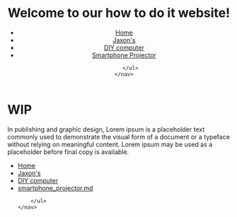 <!doctype html>

<html lang="en">
<head>
  <meta charset="utf-8">

  <title>The HTML5 Herald</title>
  <meta name="description" content="The HTML5 Herald">
  <meta name="author" content="SitePoint">

  <link rel="stylesheet" href="stylesheet.css">

</head>

<body>
<header>
    <h1>Welcome to our how to do it website!</h1>
    <nav>
        <ul>
            <li><a href="index.html">Home</a></li>
            <li><a href="jaxon'sDIY.html">Jaxon's</a></li>
            <li><a href="">DIY computer</a></li>
            <li><a href="smartphone_projector.md">Smartphone Projector</a></li>

        </ul>
    </nav>
</header>

<h1>WIP</h1>

<p>In publishing and graphic design, Lorem ipsum is a placeholder text commonly used to demonstrate the visual form of a document or a typeface without 
    relying on meaningful content. Lorem ipsum may be used as a placeholder before final copy is available.</p>

<footer>
    <nav>
        <ul>
            <li><a href="index.html">Home</a></li>
            <li><a href="jaxon'sDIY.html">Jaxon's</a></li>
            <li><a href="">DIY computer</a></li>
            <li><a href="">smartphone_projector.md</a></li>

        </ul>
    </nav>
</footer>

</body>
</html>

